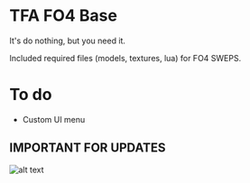 # TFA FO4 Base
 It's do nothing, but you need it.

Included required files (models, textures, lua) for FO4 SWEPS.

# To do
 * Custom UI menu

## IMPORTANT FOR UPDATES
![alt text](https://i.imgur.com/wBAscZ9.png) 

